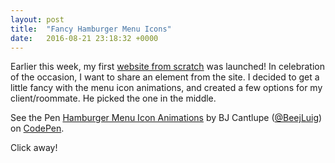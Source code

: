 ```yaml
---
layout: post
title:  "Fancy Hamburger Menu Icons"
date:   2016-08-21 23:18:32 +0000
---
```



Earlier this week, my first <a href="http://jarekpaulervin.com/" target="_blank">website from scratch</a> was launched! In celebration of the occasion, I want to share an element from the site. I decided to get a little fancy with the menu icon animations, and created a few options for my client/roommate. He picked the one in the middle. 

<p data-height="396" data-theme-id="0" data-slug-hash="vKjagK" data-default-tab="css,result" data-user="BeejLuig" data-embed-version="2" class="codepen">See the Pen <a href="http://codepen.io/BeejLuig/pen/vKjagK/">Hamburger Menu Icon Animations</a> by BJ Cantlupe (<a href="http://codepen.io/BeejLuig">@BeejLuig</a>) on <a href="http://codepen.io">CodePen</a>.</p>
<script async src="//assets.codepen.io/assets/embed/ei.js"></script>

Click away!
